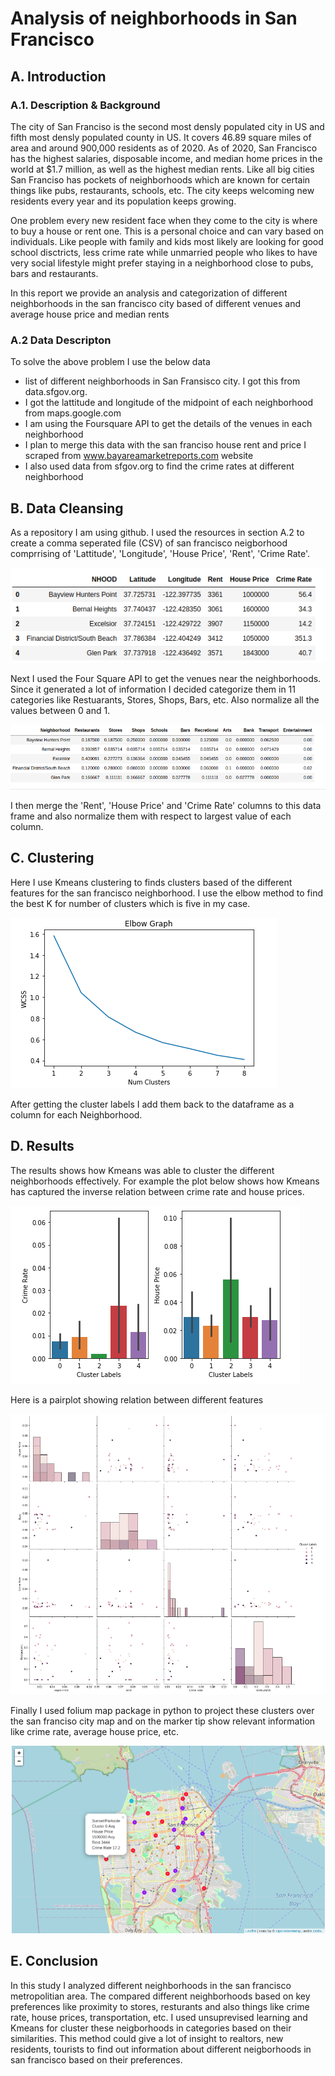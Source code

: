 # Analysis of neighborhoods in San Francisco


## A. Introduction

### A.1. Description & Background

The city of San Franciso is the second most densly populated city in US and fifth most densly populated county in US. It covers 46.89 square miles of area and around 900,000 residents as of 2020. As of 2020, San Francisco has the highest salaries, disposable income, and median home prices in the world at $1.7 million, as well as the highest median rents. Like all big cities San Franciso has pockets of neighborhoods which are known for certain things like pubs, restaurants, schools, etc. The city keeps welcoming new residents every year and its population keeps growing.

One problem every new resident face when they come to the city is where to buy a house or rent one. This is a personal choice and can vary based on individuals. Like people with family and kids most likely are looking for good school disctricts, less crime rate while unmarried people who likes to have very social lifestyle might prefer staying in a neighborhood close to pubs, bars and restaurants. 

In this report we provide an analysis and categorization of different neighborhoods in the san francisco city based of different venues and average house price and median rents

### A.2 Data Descripton

To solve the above problem I use the below data

- list of different neighborhoods in San Fransisco city. I got this from data.sfgov.org. 
- I got the lattitude and longitude of the midpoint of each neighborhood from maps.google.com
- I am using the Foursquare API to get the details of the venues in each neighborhood
- I plan to merge this data with the san franciso house rent and price I scraped from www.bayareamarketreports.com website
- I also used data from sfgov.org to find the crime rates at different neighborhood

## B. Data Cleansing

As a repository I am using github. I used the resources in section A.2 to create a comma seperated file (CSV) of san francisco neigborhood comprrising of 'Lattitude', 'Longitude', 'House Price', 'Rent', 'Crime Rate'.

![](imgs/20200912-151250.png)

Next I used the Four Square API to get the venues near the neighborhoods. Since it generated a lot of information I decided categorize them in 11 categories like Restuarants, Stores, Shops, Bars, etc. Also normalize all the values between 0 and 1.

![](imgs/20200912-151705.png)

I then merge the 'Rent', 'House Price' and 'Crime Rate' columns to this data frame and also normalize them with respect to largest value of each column.

## C. Clustering

Here I use Kmeans clustering to finds clusters based of the different features for the san francisco neighborhood. I use the elbow method to find the best K for number of clusters which is five in my case. 
	
![](imgs/20200912-152541.png)

After getting the cluster labels I add them back to the dataframe as a column for each Neighborhood.

## D. Results

The results shows how Kmeans was able to cluster the different neighborhoods effectively. For example the plot below shows how Kmeans has captured the inverse relation between crime rate and house prices.

![](imgs/20200912-152942.png)


Here is a pairplot showing relation between different features

![](imgs/20200912-153153.png)


Finally I used folium map package in python to project these clusters over the san franciso city map and on the marker tip show relevant information like crime rate, average house price, etc.

![](imgs/20200912-153526.png)


## E. Conclusion

In this study I analyzed different neighborhoods in the san francisco metropolitian area. The compared different neighborhoods based on key preferences like proximity to stores, resturants and also things like crime rate, house prices, transportation, etc. I used unsuprevised learning and Kmeans for cluster these neigborhoods in categories based on their similarities. This method could give a lot of insight to realtors, new residents, tourists to find out information about different neigborhoods in san francisco based on their preferences. 
	